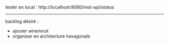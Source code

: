 

tester en local : http://localhost:8080/rest-api/status 

---
backlog désiré : 
- ajouter wiremock
- organiser en architecture hexagonale